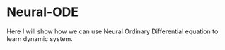 # Neural-ODE
Here I will show how we can use Neural Ordinary Differential equation to learn dynamic system.
